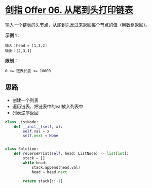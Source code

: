 # [剑指 Offer 06. 从尾到头打印链表](https://leetcode-cn.com/problems/cong-wei-dao-tou-da-yin-lian-biao-lcof/)

输入一个链表的头节点，从尾到头反过来返回每个节点的值（用数组返回）。



**示例 1：**

```
输入：head = [1,3,2]
输出：[2,3,1]
```

 

**限制：**

```
0 <= 链表长度 <= 10000
```



## **思路**

- 创建一个列表
- 遍历链表，把链表中的val放入列表中
- 列表逆序返回

```python
class ListNode:
    def __init__(self, x):
        self.val = x
        self.next = None


class Solution:
    def reversePrint(self, head: ListNode) -> list[int]:
        stack = []
        while head:
            stack.append(head.val)
            head = head.next

        return stack[::-1]

```

